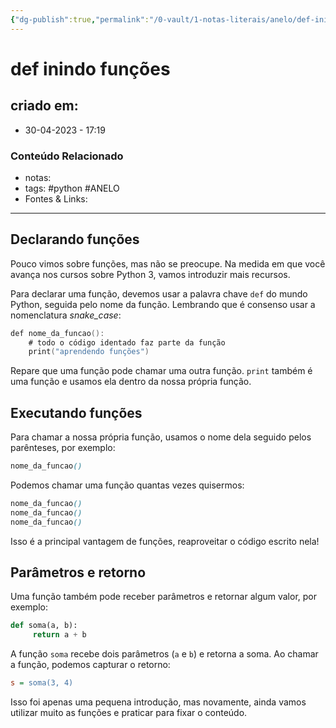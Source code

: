```yaml
---
{"dg-publish":true,"permalink":"/0-vault/1-notas-literais/anelo/def-inindo-funcoes/","tags":["python","ANELO"],"dgHomeLink":true,"dgShowLocalGraph":true,"dgShowFileTree":true,"dgEnableSearch":true,"noteIcon":""}
---
```


# def inindo funções

## criado em: 
-  30-04-2023 - 17:19

### Conteúdo Relacionado
- notas: 
- tags: #python #ANELO 
- Fontes & Links: 

---

## Declarando funções

Pouco vimos sobre funções, mas não se preocupe. Na medida em que você avança nos cursos sobre Python 3, vamos introduzir mais recursos.

Para declarar uma função, devemos usar a palavra chave `def` do mundo Python, seguida pelo nome da função. Lembrando que é consenso usar a nomenclatura _snake_case_:

```kotlin
def nome_da_funcao():
    # todo o código identado faz parte da função
    print("aprendendo funções")
```

Repare que uma função pode chamar uma outra função. `print` também é uma função e usamos ela dentro da nossa própria função.

## Executando funções

Para chamar a nossa própria função, usamos o nome dela seguido pelos parênteses, por exemplo:

```scss
nome_da_funcao()
```

Podemos chamar uma função quantas vezes quisermos:

```scss
nome_da_funcao()
nome_da_funcao()
nome_da_funcao()
```

Isso é a principal vantagem de funções, reaproveitar o código escrito nela!

## Parâmetros e retorno

Uma função também pode receber parâmetros e retornar algum valor, por exemplo:

```python
def soma(a, b):
     return a + b
```

A função `soma` recebe dois parâmetros (`a` e `b`) e retorna a soma. Ao chamar a função, podemos capturar o retorno:

```ini
s = soma(3, 4) 
```

Isso foi apenas uma pequena introdução, mas novamente, ainda vamos utilizar muito as funções e praticar para fixar o conteúdo.